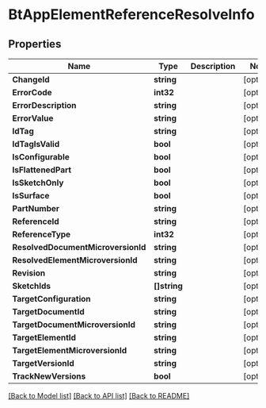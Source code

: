 # BtAppElementReferenceResolveInfo

## Properties

Name | Type | Description | Notes
------------ | ------------- | ------------- | -------------
**ChangeId** | **string** |  | [optional] 
**ErrorCode** | **int32** |  | [optional] 
**ErrorDescription** | **string** |  | [optional] 
**ErrorValue** | **string** |  | [optional] 
**IdTag** | **string** |  | [optional] 
**IdTagIsValid** | **bool** |  | [optional] 
**IsConfigurable** | **bool** |  | [optional] 
**IsFlattenedPart** | **bool** |  | [optional] 
**IsSketchOnly** | **bool** |  | [optional] 
**IsSurface** | **bool** |  | [optional] 
**PartNumber** | **string** |  | [optional] 
**ReferenceId** | **string** |  | [optional] 
**ReferenceType** | **int32** |  | [optional] 
**ResolvedDocumentMicroversionId** | **string** |  | [optional] 
**ResolvedElementMicroversionId** | **string** |  | [optional] 
**Revision** | **string** |  | [optional] 
**SketchIds** | **[]string** |  | [optional] 
**TargetConfiguration** | **string** |  | [optional] 
**TargetDocumentId** | **string** |  | [optional] 
**TargetDocumentMicroversionId** | **string** |  | [optional] 
**TargetElementId** | **string** |  | [optional] 
**TargetElementMicroversionId** | **string** |  | [optional] 
**TargetVersionId** | **string** |  | [optional] 
**TrackNewVersions** | **bool** |  | [optional] 

[[Back to Model list]](../README.md#documentation-for-models) [[Back to API list]](../README.md#documentation-for-api-endpoints) [[Back to README]](../README.md)


